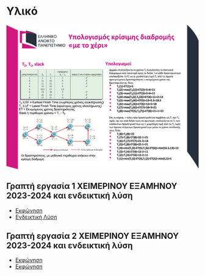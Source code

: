# Υλικό

![](./resources/CPM-example.png)

## Γραπτή εργασία 1 ΧΕΙΜΕΡΙΝΟΥ ΕΞΑΜΗΝΟΥ 2023-2024 και ενδεικτική λύση
* [Εκφώνηση](./resources/fall_2023_2024_ge1.pdf)
* [Ενδεικτική Λύση](./resources/fall_2023_2024_ge1_sol.pdf)


## Γραπτή εργασία 2 ΧΕΙΜΕΡΙΝΟΥ ΕΞΑΜΗΝΟΥ 2023-2024 και ενδεικτική λύση
* [Εκφώνηση](./resources/fall_2023_2024_ge1.pdf)
* [Εκφώνηση](./resources/fall_2023_2024_ge2_sol.pdf)
